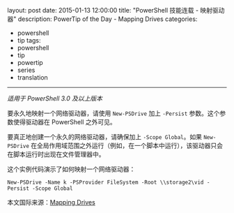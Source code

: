 ﻿layout: post
date: 2015-01-13 12:00:00
title: "PowerShell 技能连载 - 映射驱动器"
description: PowerTip of the Day - Mapping Drives
categories:
- powershell
- tip
tags:
- powershell
- tip
- powertip
- series
- translation
---
_适用于 PowerShell 3.0 及以上版本_

要永久地映射一个网络驱动器，请使用 `New-PSDrive` 加上 `-Persist` 参数。这个参数使得驱动器在 PowerShell 之外可见。

要真正地创建一个永久的网络驱动器，请确保加上 `-Scope Global`。如果 `New-PSDrive` 在全局作用域范围之外运行（例如，在一个脚本中运行），该驱动器只会在脚本运行时出现在文件管理器中。

这个实例代码演示了如何映射一个网络驱动器：

    New-PSDrive -Name k -PSProvider FileSystem -Root \\storage2\vid -Persist -Scope Global

<!--more-->
本文国际来源：[Mapping Drives](http://powershell.com/cs/blogs/tips/archive/2015/01/13/mapping-drives.aspx)
